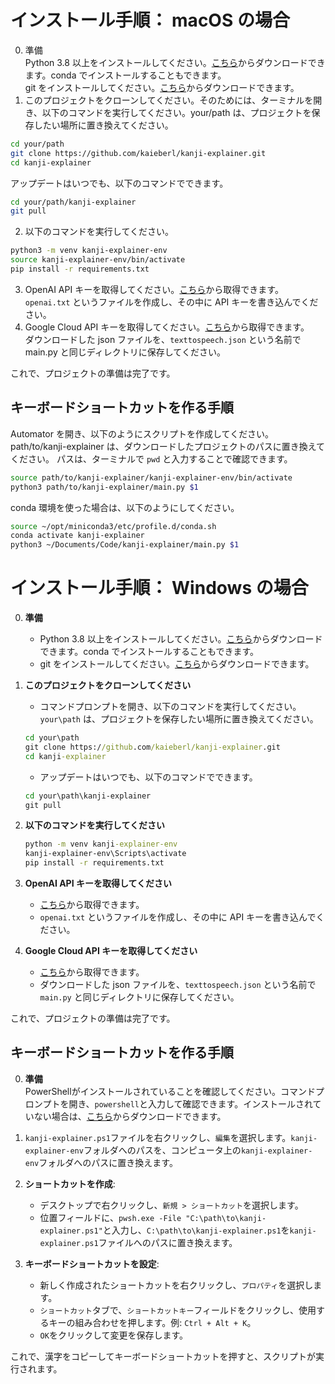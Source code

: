 # インストール手順： macOS の場合
0. 準備  
Python 3.8 以上をインストールしてください。[こちら](https://www.python.org/downloads/release/python-3918/)からダウンロードできます。conda でインストールすることもできます。  
git をインストールしてください。[こちら](https://git-scm.com/downloads)からダウンロードできます。
1. このプロジェクトをクローンしてください。そのためには、ターミナルを開き、以下のコマンドを実行してください。your/path は、プロジェクトを保存したい場所に置き換えてください。
```bash
cd your/path
git clone https://github.com/kaieberl/kanji-explainer.git
cd kanji-explainer
```
アップデートはいつでも、以下のコマンドでできます。
```bash
cd your/path/kanji-explainer
git pull
```
2. 以下のコマンドを実行してください。
```bash
python3 -m venv kanji-explainer-env
source kanji-explainer-env/bin/activate
pip install -r requirements.txt
```
3. OpenAI API キーを取得してください。[こちら](https://platform.openai.com/account/api-keys)から取得できます。  
`openai.txt` というファイルを作成し、その中に API キーを書き込んでください。
4. Google Cloud API キーを取得してください。[こちら](https://cloud.google.com/api-keys/docs/create-manage-api-keys)から取得できます。  
ダウンロードした json ファイルを、`texttospeech.json` という名前で main.py と同じディレクトリに保存してください。

これで、プロジェクトの準備は完了です。

## キーボードショートカットを作る手順
Automator を開き、以下のようにスクリプトを作成してください。
path/to/kanji-explainer は、ダウンロードしたプロジェクトのパスに置き換えてください。
パスは、ターミナルで `pwd` と入力することで確認できます。
```bash
source path/to/kanji-explainer/kanji-explainer-env/bin/activate
python3 path/to/kanji-explainer/main.py $1
```
conda 環境を使った場合は、以下のようにしてください。
```bash
source ~/opt/miniconda3/etc/profile.d/conda.sh
conda activate kanji-explainer
python3 ~/Documents/Code/kanji-explainer/main.py $1
```

# インストール手順： Windows の場合

0. **準備**
   - Python 3.8 以上をインストールしてください。[こちら](https://www.python.org/downloads/)からダウンロードできます。conda でインストールすることもできます。
   - git をインストールしてください。[こちら](https://git-scm.com/downloads)からダウンロードできます。

1. **このプロジェクトをクローンしてください**
   - コマンドプロンプトを開き、以下のコマンドを実行してください。
   `your\path` は、プロジェクトを保存したい場所に置き換えてください。
   ```cmd
   cd your\path
   git clone https://github.com/kaieberl/kanji-explainer.git
   cd kanji-explainer
   ```
    - アップデートはいつでも、以下のコマンドでできます。
    ```cmd
    cd your\path\kanji-explainer
    git pull
    ```
2. **以下のコマンドを実行してください**
    ```cmd
    python -m venv kanji-explainer-env
    kanji-explainer-env\Scripts\activate
    pip install -r requirements.txt
    ```
  
3. **OpenAI API キーを取得してください**
   - [こちら](https://platform.openai.com/account/api-keys)から取得できます。
   - `openai.txt` というファイルを作成し、その中に API キーを書き込んでください。

4. **Google Cloud API キーを取得してください**
   - [こちら](https://cloud.google.com/api-keys/docs/create-manage-api-keys)から取得できます。
   - ダウンロードした json ファイルを、`texttospeech.json` という名前で `main.py` と同じディレクトリに保存してください。

これで、プロジェクトの準備は完了です。

## キーボードショートカットを作る手順
0. **準備**  
    PowerShellがインストールされていることを確認してください。コマンドプロンプトを開き、`powershell`と入力して確認できます。インストールされていない場合は、[こちら](https://docs.microsoft.com/ja-jp/powershell/scripting/install/installing-powershell?view=powershell-7.1)からダウンロードできます。
1. `kanji-explainer.ps1`ファイルを右クリックし、`編集`を選択します。`kanji-explainer-env`フォルダへのパスを、コンピュータ上の`kanji-explainer-env`フォルダへのパスに置き換えます。
2. **ショートカットを作成**:
    - デスクトップで右クリックし、`新規 > ショートカット`を選択します。
    - 位置フィールドに、`pwsh.exe -File "C:\path\to\kanji-explainer.ps1"`と入力し、`C:\path\to\kanji-explainer.ps1`を`kanji-explainer.ps1`ファイルへのパスに置き換えます。

3. **キーボードショートカットを設定**:
    - 新しく作成されたショートカットを右クリックし、`プロパティ`を選択します。
    - `ショートカット`タブで、`ショートカットキー`フィールドをクリックし、使用するキーの組み合わせを押します。例: `Ctrl + Alt + K`。
    - `OK`をクリックして変更を保存します。

これで、漢字をコピーしてキーボードショートカットを押すと、スクリプトが実行されます。